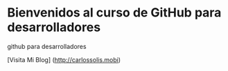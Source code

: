 # Bienvenidos al curso de GitHub para desarrolladores

github para desarrolladores

[Visita Mi Blog] (http://carlossolis.mobi)
